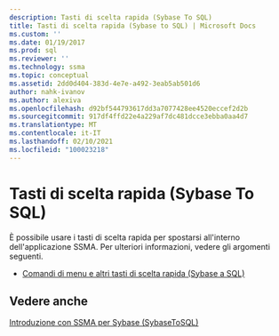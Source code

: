 ```yaml
---
description: Tasti di scelta rapida (Sybase To SQL)
title: Tasti di scelta rapida (Sybase to SQL) | Microsoft Docs
ms.custom: ''
ms.date: 01/19/2017
ms.prod: sql
ms.reviewer: ''
ms.technology: ssma
ms.topic: conceptual
ms.assetid: 2dd0d404-383d-4e7e-a492-3eab5ab501d6
author: nahk-ivanov
ms.author: alexiva
ms.openlocfilehash: d92bf544793617dd3a7077428ee4520eccef2d2b
ms.sourcegitcommit: 917df4ffd22e4a229af7dc481dcce3ebba0aa4d7
ms.translationtype: MT
ms.contentlocale: it-IT
ms.lasthandoff: 02/10/2021
ms.locfileid: "100023218"
---
```

# <a name="shortcut-keyssybase-to-sql"></a>Tasti di scelta rapida (Sybase To SQL)
È possibile usare i tasti di scelta rapida per spostarsi all'interno dell'applicazione SSMA. Per ulteriori informazioni, vedere gli argomenti seguenti.  
  
-   [Comandi di menu e altri tasti di scelta rapida &#40;Sybase a SQL&#41;](../../ssma/sybase/menu-commands-and-other-shortcut-keys-sybase-to-sql.md)  
  
## <a name="see-also"></a>Vedere anche  
[Introduzione con SSMA per Sybase &#40;SybaseToSQL&#41;](../../ssma/sybase/getting-started-with-ssma-for-sybase-sybasetosql.md)  
  
